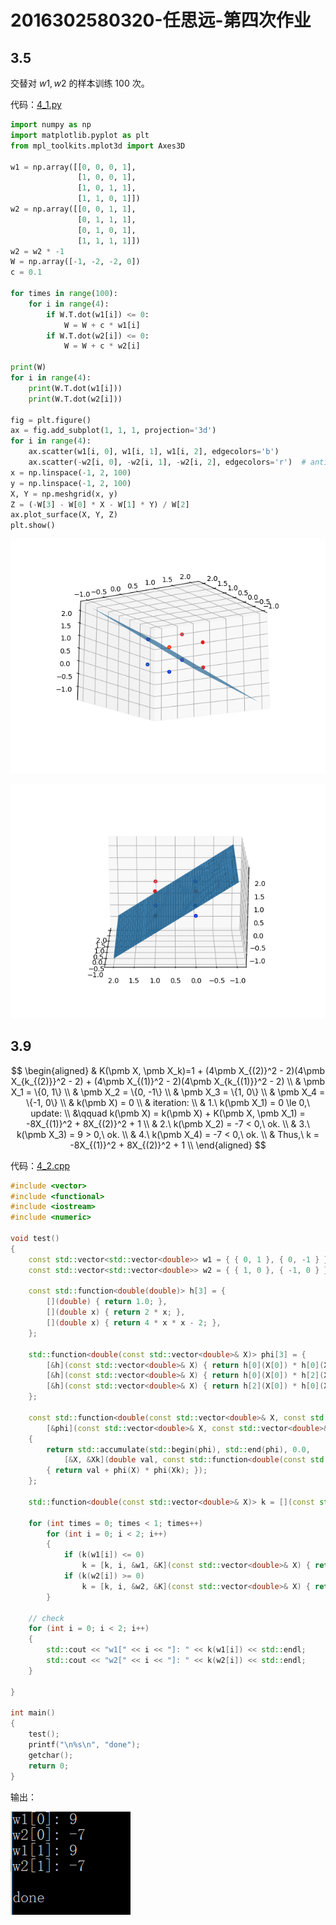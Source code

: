 # 2016302580320-任思远-第四次作业

## 3.5

交替对 $w1,w2$ 的样本训练 100 次。

代码：[4_1.py](https://github.com/rsy56640/Assignment-in-WHUISS/blob/master/Parttern_recognition/As/4th/code/4_1.py)

```python
import numpy as np
import matplotlib.pyplot as plt
from mpl_toolkits.mplot3d import Axes3D

w1 = np.array([[0, 0, 0, 1],
               [1, 0, 0, 1],
               [1, 0, 1, 1],
               [1, 1, 0, 1]])
w2 = np.array([[0, 0, 1, 1],
               [0, 1, 1, 1],
               [0, 1, 0, 1],
               [1, 1, 1, 1]])
w2 = w2 * -1
W = np.array([-1, -2, -2, 0])
c = 0.1

for times in range(100):
    for i in range(4):
        if W.T.dot(w1[i]) <= 0:
            W = W + c * w1[i]
        if W.T.dot(w2[i]) <= 0:
            W = W + c * w2[i]

print(W)
for i in range(4):
    print(W.T.dot(w1[i]))
    print(W.T.dot(w2[i]))

fig = plt.figure()
ax = fig.add_subplot(1, 1, 1, projection='3d')
for i in range(4):
    ax.scatter(w1[i, 0], w1[i, 1], w1[i, 2], edgecolors='b')
    ax.scatter(-w2[i, 0], -w2[i, 1], -w2[i, 2], edgecolors='r')  # anti-normalization
x = np.linspace(-1, 2, 100)
y = np.linspace(-1, 2, 100)
X, Y = np.meshgrid(x, y)
Z = (-W[3] - W[0] * X - W[1] * Y) / W[2]
ax.plot_surface(X, Y, Z)
plt.show()
```

![](assets/4_1_1.png)

![](assets/4_1_2.png)



## 3.9

$$
\begin{aligned}
& K(\pmb X, \pmb X_k)=1 + (4\pmb X_{(2)}^2 - 2)(4\pmb X_{k_{(2)}}^2 - 2) + (4\pmb X_{(1)}^2 - 2)(4\pmb X_{k_{(1)}}^2 - 2) \\
& \pmb X_1 = \{0, 1\} \\
& \pmb X_2 = \{0, -1\} \\
& \pmb X_3 = \{1, 0\} \\
& \pmb X_4 = \{-1, 0\} \\
& k(\pmb X) = 0 \\
& iteration: \\
& 1.\ k(\pmb X_1) = 0 \le 0,\ update: \\
&\qquad k(\pmb X) = k(\pmb X) + K(\pmb X, \pmb X_1) = -8X_{(1)}^2 + 8X_{(2)}^2 + 1 \\
& 2.\ k(\pmb X_2) = -7 < 0,\ ok. \\
& 3.\ k(\pmb X_3) = 9 > 0,\ ok. \\
& 4.\ k(\pmb X_4) = -7 < 0,\ ok. \\
& Thus,\ k = -8X_{(1)}^2 + 8X_{(2)}^2 + 1 \\
\end{aligned}
$$

代码：[4_2.cpp](https://github.com/rsy56640/Assignment-in-WHUISS/blob/master/Parttern_recognition/As/4th/code/4_2.cpp)

```c++
#include <vector>
#include <functional>
#include <iostream>
#include <numeric>

void test()
{
	const std::vector<std::vector<double>> w1 = { { 0, 1 }, { 0, -1 } };
	const std::vector<std::vector<double>> w2 = { { 1, 0 }, { -1, 0 } };

	const std::function<double(double)> h[3] = {
		[](double) { return 1.0; },
		[](double x) { return 2 * x; },
		[](double x) { return 4 * x * x - 2; },
	};

	std::function<double(const std::vector<double>& X)> phi[3] = {
		[&h](const std::vector<double>& X) { return h[0](X[0]) * h[0](X[1]); },
		[&h](const std::vector<double>& X) { return h[0](X[0]) * h[2](X[1]); },
		[&h](const std::vector<double>& X) { return h[2](X[0]) * h[0](X[1]); },
	};

	const std::function<double(const std::vector<double>& X, const std::vector<double>& Xk)> K =
		[&phi](const std::vector<double>& X, const std::vector<double>& Xk)
	{
		return std::accumulate(std::begin(phi), std::end(phi), 0.0,
			[&X, &Xk](double val, const std::function<double(const std::vector<double>& X)>& phi)
		{ return val + phi(X) * phi(Xk); });
	};

	std::function<double(const std::vector<double>& X)> k = [](const std::vector<double>&) { return 0; };

	for (int times = 0; times < 1; times++)
		for (int i = 0; i < 2; i++)
		{
			if (k(w1[i]) <= 0)
				k = [k, i, &w1, &K](const std::vector<double>& X) { return k(X) + K(X, w1[i]); };
			if (k(w2[i]) >= 0)
				k = [k, i, &w2, &K](const std::vector<double>& X) { return k(X) - K(X, w2[i]); };
		}

	// check
	for (int i = 0; i < 2; i++)
	{
		std::cout << "w1[" << i << "]: " << k(w1[i]) << std::endl;
		std::cout << "w2[" << i << "]: " << k(w2[i]) << std::endl;
	}

}

int main()
{
	test();
	printf("\n%s\n", "done");
	getchar();
	return 0;
}
```

输出：

![](assets/4_2.png)